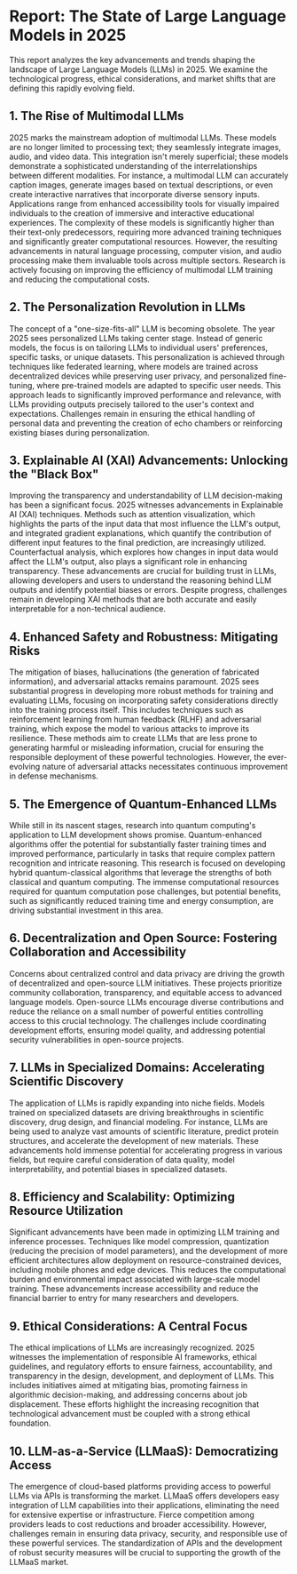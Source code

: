 # Report: The State of Large Language Models in 2025

This report analyzes the key advancements and trends shaping the landscape of Large Language Models (LLMs) in 2025.  We examine the technological progress, ethical considerations, and market shifts that are defining this rapidly evolving field.


## 1. The Rise of Multimodal LLMs

2025 marks the mainstream adoption of multimodal LLMs.  These models are no longer limited to processing text; they seamlessly integrate images, audio, and video data. This integration isn't merely superficial; these models demonstrate a sophisticated understanding of the interrelationships between different modalities.  For instance, a multimodal LLM can accurately caption images, generate images based on textual descriptions, or even create interactive narratives that incorporate diverse sensory inputs.  Applications range from enhanced accessibility tools for visually impaired individuals to the creation of immersive and interactive educational experiences.  The complexity of these models is significantly higher than their text-only predecessors, requiring more advanced training techniques and significantly greater computational resources.  However, the resulting advancements in natural language processing, computer vision, and audio processing make them invaluable tools across multiple sectors.  Research is actively focusing on improving the efficiency of multimodal LLM training and reducing the computational costs.


## 2. The Personalization Revolution in LLMs

The concept of a "one-size-fits-all" LLM is becoming obsolete.  The year 2025 sees personalized LLMs taking center stage.  Instead of generic models, the focus is on tailoring LLMs to individual users' preferences, specific tasks, or unique datasets. This personalization is achieved through techniques like federated learning, where models are trained across decentralized devices while preserving user privacy, and personalized fine-tuning, where pre-trained models are adapted to specific user needs.  This approach leads to significantly improved performance and relevance, with LLMs providing outputs precisely tailored to the user's context and expectations.  Challenges remain in ensuring the ethical handling of personal data and preventing the creation of echo chambers or reinforcing existing biases during personalization.


## 3. Explainable AI (XAI) Advancements: Unlocking the "Black Box"

Improving the transparency and understandability of LLM decision-making has been a significant focus.  2025 witnesses advancements in Explainable AI (XAI) techniques.  Methods such as attention visualization, which highlights the parts of the input data that most influence the LLM's output, and integrated gradient explanations, which quantify the contribution of different input features to the final prediction, are increasingly utilized.  Counterfactual analysis, which explores how changes in input data would affect the LLM's output, also plays a significant role in enhancing transparency.  These advancements are crucial for building trust in LLMs, allowing developers and users to understand the reasoning behind LLM outputs and identify potential biases or errors.  Despite progress, challenges remain in developing XAI methods that are both accurate and easily interpretable for a non-technical audience.


## 4.  Enhanced Safety and Robustness: Mitigating Risks

The mitigation of biases, hallucinations (the generation of fabricated information), and adversarial attacks remains paramount.  2025 sees substantial progress in developing more robust methods for training and evaluating LLMs, focusing on incorporating safety considerations directly into the training process itself.  This includes techniques such as reinforcement learning from human feedback (RLHF) and adversarial training, which expose the model to various attacks to improve its resilience.  These methods aim to create LLMs that are less prone to generating harmful or misleading information, crucial for ensuring the responsible deployment of these powerful technologies.  However, the ever-evolving nature of adversarial attacks necessitates continuous improvement in defense mechanisms.


## 5. The Emergence of Quantum-Enhanced LLMs

While still in its nascent stages, research into quantum computing's application to LLM development shows promise.  Quantum-enhanced algorithms offer the potential for substantially faster training times and improved performance, particularly in tasks that require complex pattern recognition and intricate reasoning.  This research is focused on developing hybrid quantum-classical algorithms that leverage the strengths of both classical and quantum computing. The immense computational resources required for quantum computation pose challenges, but potential benefits, such as significantly reduced training time and energy consumption, are driving substantial investment in this area.


## 6. Decentralization and Open Source: Fostering Collaboration and Accessibility

Concerns about centralized control and data privacy are driving the growth of decentralized and open-source LLM initiatives.  These projects prioritize community collaboration, transparency, and equitable access to advanced language models.  Open-source LLMs encourage diverse contributions and reduce the reliance on a small number of powerful entities controlling access to this crucial technology.  The challenges include coordinating development efforts, ensuring model quality, and addressing potential security vulnerabilities in open-source projects.


## 7. LLMs in Specialized Domains: Accelerating Scientific Discovery

The application of LLMs is rapidly expanding into niche fields.  Models trained on specialized datasets are driving breakthroughs in scientific discovery, drug design, and financial modeling.  For instance, LLMs are being used to analyze vast amounts of scientific literature, predict protein structures, and accelerate the development of new materials.  These advancements hold immense potential for accelerating progress in various fields, but require careful consideration of data quality, model interpretability, and potential biases in specialized datasets.


## 8. Efficiency and Scalability: Optimizing Resource Utilization

Significant advancements have been made in optimizing LLM training and inference processes.  Techniques like model compression, quantization (reducing the precision of model parameters), and the development of more efficient architectures allow deployment on resource-constrained devices, including mobile phones and edge devices.  This reduces the computational burden and environmental impact associated with large-scale model training.  These advancements increase accessibility and reduce the financial barrier to entry for many researchers and developers.


## 9. Ethical Considerations: A Central Focus

The ethical implications of LLMs are increasingly recognized.  2025 witnesses the implementation of responsible AI frameworks, ethical guidelines, and regulatory efforts to ensure fairness, accountability, and transparency in the design, development, and deployment of LLMs.  This includes initiatives aimed at mitigating bias, promoting fairness in algorithmic decision-making, and addressing concerns about job displacement.  These efforts highlight the increasing recognition that technological advancement must be coupled with a strong ethical foundation.


## 10.  LLM-as-a-Service (LLMaaS): Democratizing Access

The emergence of cloud-based platforms providing access to powerful LLMs via APIs is transforming the market.  LLMaaS offers developers easy integration of LLM capabilities into their applications, eliminating the need for extensive expertise or infrastructure.  Fierce competition among providers leads to cost reductions and broader accessibility.  However, challenges remain in ensuring data privacy, security, and responsible use of these powerful services.  The standardization of APIs and the development of robust security measures will be crucial to supporting the growth of the LLMaaS market.